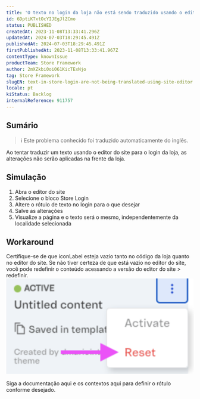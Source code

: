 ```yaml
---
title: 'O texto no login da loja não está sendo traduzido usando o editor do site'
id: 6DptiKTxtOcYIJEgJlZCmo
status: PUBLISHED
createdAt: 2023-11-08T13:33:41.296Z
updatedAt: 2024-07-03T18:29:45.491Z
publishedAt: 2024-07-03T18:29:45.491Z
firstPublishedAt: 2023-11-08T13:33:41.967Z
contentType: knownIssue
productTeam: Store Framework
author: 2mXZkbi0oi061KicTExNjo
tag: Store Framework
slugEN: text-in-store-login-are-not-being-translated-using-site-editor
locale: pt
kiStatus: Backlog
internalReference: 911757
---
```


## Sumário

>ℹ️ Este problema conhecido foi traduzido automaticamente do inglês.


Ao tentar traduzir um texto usando o editor do site para o login da loja, as alterações não serão aplicadas na frente da loja.

## Simulação



1. Abra o editor do site
2. Selecione o bloco Store Login
3. Altere o rótulo de texto no login para o que desejar
4. Salve as alterações
5. Visualize a página e o texto será o mesmo, independentemente da localidade selecionada




## Workaround


Certifique-se de que iconLabel esteja vazio tanto no código da loja quanto no editor do site.
Se não tiver certeza de que está vazio no editor do site, você pode redefinir o conteúdo acessando a versão do editor do site > redefinir.
 ![](https://raw.githubusercontent.com/vtexdocs/known-issues/refs/heads/main/docs/pt/known-issues/Store%20Framework/o-texto-no-login-da-loja-nao-esta-sendo-traduzido-usando-o-editor-do-site_1.png)

Siga a documentação aqui e os contextos aqui para definir o rótulo conforme desejado.





